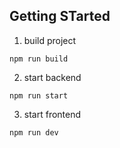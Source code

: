 ## Getting STarted

1. build project
```shell
npm run build
```

2. start backend
```shell
npm run start
```

3. start frontend
```shell
npm run dev
```